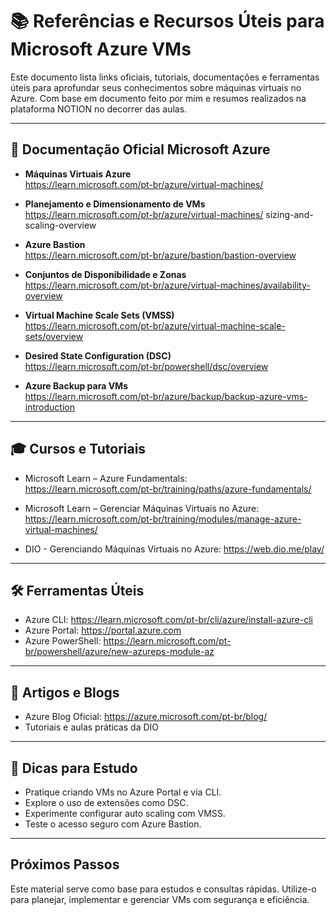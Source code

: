 # 📚 Referências e Recursos Úteis para Microsoft Azure VMs

Este documento lista links oficiais, tutoriais, documentações e ferramentas úteis para aprofundar seus conhecimentos sobre máquinas virtuais no Azure. Com base em documento
feito por mim e resumos realizados na plataforma NOTION no decorrer das aulas.

---

## 🔗 Documentação Oficial Microsoft Azure

- **Máquinas Virtuais Azure**  
  https://learn.microsoft.com/pt-br/azure/virtual-machines/

- **Planejamento e Dimensionamento de VMs**  
  https://learn.microsoft.com/pt-br/azure/virtual-machines/ sizing-and-scaling-overview

- **Azure Bastion**  
  https://learn.microsoft.com/pt-br/azure/bastion/bastion-overview

- **Conjuntos de Disponibilidade e Zonas**  
  https://learn.microsoft.com/pt-br/azure/virtual-machines/availability-overview

- **Virtual Machine Scale Sets (VMSS)**  
  https://learn.microsoft.com/pt-br/azure/virtual-machine-scale-sets/overview

- **Desired State Configuration (DSC)**  
  https://learn.microsoft.com/pt-br/powershell/dsc/overview

- **Azure Backup para VMs**  
  https://learn.microsoft.com/pt-br/azure/backup/backup-azure-vms-introduction

---

## 🎓 Cursos e Tutoriais

- Microsoft Learn – Azure Fundamentals:  
  https://learn.microsoft.com/pt-br/training/paths/azure-fundamentals/

- Microsoft Learn – Gerenciar Máquinas Virtuais no Azure:  
  https://learn.microsoft.com/pt-br/training/modules/manage-azure-virtual-machines/

- DIO - Gerenciando Máquinas Virtuais no Azure:
  https://web.dio.me/play/

---

## 🛠️ Ferramentas Úteis

- Azure CLI: https://learn.microsoft.com/pt-br/cli/azure/install-azure-cli  
- Azure Portal: https://portal.azure.com  
- Azure PowerShell: https://learn.microsoft.com/pt-br/powershell/azure/new-azureps-module-az

---

## 📖 Artigos e Blogs

- Azure Blog Oficial: https://azure.microsoft.com/pt-br/blog/  
- Tutoriais e aulas práticas da DIO

---

## 📌 Dicas para Estudo

- Pratique criando VMs no Azure Portal e via CLI.
- Explore o uso de extensões como DSC.
- Experimente configurar auto scaling com VMSS.
- Teste o acesso seguro com Azure Bastion.

---

## Próximos Passos

Este material serve como base para estudos e consultas rápidas. Utilize-o para planejar, implementar e gerenciar VMs com segurança e eficiência.

